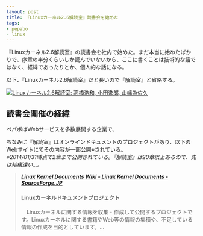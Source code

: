 ```yaml
---
layout: post
title: 『Linuxカーネル2.6解読室』読書会を始めた
tags:
- pepabo
- linux
---
```

『Linuxカーネル2.6解読室』の読書会を社内で始めた。まだ本当に始めたばかりで、序章の半分くらいしか読んでいないから、ここに書くことは技術的な話ではなく、経緯であったりとか、個人的な話になる。

以下、『Linuxカーネル2.6解読室』だと長いので『解読室』と省略する。

[![Linuxカーネル2.6解読室: 高橋浩和, 小田逸郎, 山幡為佐久](http://ecx.images-amazon.com/images/I/51KedJM81CL.jpg)](http://www.amazon.co.jp/exec/obidos/ASIN/4797338261/hifumiass-22/ref=nosim/)

## 読書会開催の経緯

ペパボはWebサービスを多数展開する企業で、

ちなみに『解読室』はオンラインドキュメントのプロジェクトがあり、以下のWebサイトにてその内容が一部公開※されている。  
*※2014/01/31時点で2章まで公開されている。『解読室』は20章以上あるので、先は結構遠い...。*

> [___Linux Kernel Documents Wiki - Linux Kernel Documents - SourceForge.JP___](http://sourceforge.jp/projects/linux-kernel-docs/wiki/FrontPage)
> 
> #### Linuxカーネルドキュメントプロジェクト
> 
>　Linuxカーネルに関する情報を収集・作成して公開するプロジェクトです。Linuxカーネルに関する書籍やWeb等の情報の集積や、不足している情報の作成を目的としています。...
